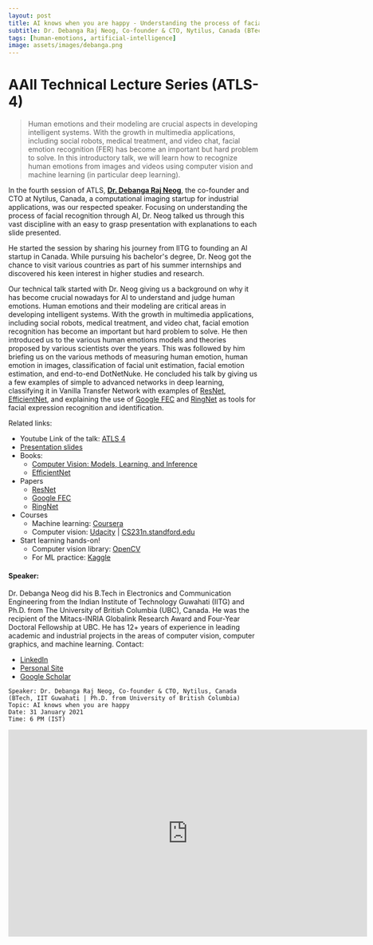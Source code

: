 ```yaml
---
layout: post
title: AI knows when you are happy - Understanding the process of facial recognition through AI
subtitle: Dr. Debanga Raj Neog, Co-founder & CTO, Nytilus, Canada (BTech, IIT Guwahati | Ph.D. from University of British Columbia)
tags: [human-emotions, artificial-intelligence]
image: assets/images/debanga.png
---
```


# AAII Technical Lecture Series (ATLS-4)

>Human emotions and their modeling are crucial aspects in developing intelligent systems. With the growth in multimedia applications, including social robots, medical treatment, and video chat, facial emotion recognition (FER) has become an important but hard problem to solve. In this introductory talk, we will learn how to recognize human emotions from images and videos using computer vision and machine learning (in particular deep learning).

In the fourth session of ATLS, **[Dr. Debanga Raj Neog](https://www.nytilus.com/)**, the co-founder and CTO at Nytilus, Canada, a computational imaging startup for industrial applications, was our respected speaker. Focusing on understanding the process of facial recognition through AI, Dr. Neog talked us through this vast discipline with an easy to grasp presentation with explanations to each slide presented. 

He started the session by sharing his journey from IITG to founding an AI startup in Canada. While pursuing his bachelor's degree, Dr. Neog got the chance to visit various countries as part of his summer internships and discovered his keen interest in higher studies and research. 

Our technical talk started with Dr. Neog giving us a background on why it has become crucial nowadays for AI to understand and judge human emotions. Human emotions and their modeling are critical areas in developing intelligent systems. With the growth in multimedia applications, including social robots, medical treatment, and video chat, facial emotion recognition has become an important but hard problem to solve. He then introduced us to the various human emotions models and theories proposed by various scientists over the years. This was followed by him briefing us on the various methods of measuring human emotion, human emotion in images, classification of facial unit estimation, facial emotion estimation, and end-to-end DotNetNuke. He concluded his talk by giving us a few examples of simple to advanced networks in deep learning, classifying it in Vanilla Transfer Network with examples of [ResNet](https://arxiv.org/pdf/1512.03385.pdf), [EfficientNet](https://ai.googleblog.com/2019/05/efficientnet-improving-accuracy-and.html), and explaining the use of [Google FEC](https://arxiv.org/pdf/1811.11283.pdf) and [RingNet](https://ringnet.is.tue.mpg.de/) as tools for facial expression recognition and identification. 

Related links:
- Youtube Link of the talk: [ATLS 4](https://www.youtube.com/watch?v=cIkv1A5C4i4)
- [Presentation slides](https://drive.google.com/file/d/1f8ihAWVHLhjvzzE6EbusJP9MIXoseWD7/view?usp=sharing) 
- Books:
    - [Computer Vision: Models, Learning, and Inference](https://amzn.to/2rxrdOF)
    - [EfficientNet](https://ai.googleblog.com/2019/05/efficientnet-improving-accuracy-and.html)
- Papers
    - [ResNet](https://arxiv.org/pdf/1512.03385.pdf)
    - [Google FEC](https://arxiv.org/pdf/1811.11283.pdf)
    - [RingNet](https://ringnet.is.tue.mpg.de/)
- Courses
    - Machine learning: [Coursera](https://www.coursera.org/learn/machine-learning)
    - Computer vision: [Udacity](https://www.udacity.com/course/introduction-to-computer-vision--ud810) | [CS231n.standford.edu](http://cs231n.stanford.edu/) 
- Start learning hands-on!
    - Computer vision library: [OpenCV](https://www.learnopencv.com/)
    - For ML practice: [Kaggle](https://www.kaggle.com/)

#### Speaker:
Dr. Debanga Neog  did his B.Tech in Electronics and Communication Engineering from the Indian Institute of Technology Guwahati (IITG) and Ph.D. from The University of British Columbia (UBC), Canada. He was the recipient of the Mitacs-INRIA Globalink Research Award and Four-Year Doctoral Fellowship at UBC. He has 12+ years of experience in leading academic and industrial projects in the areas of computer vision, computer graphics, and machine learning. 
Contact: 
- [LinkedIn](https://www.linkedin.com/in/debanga/)
- [Personal Site](https://debanga.github.io/)
- [Google Scholar](https://scholar.google.ca/citations?user=a7LQA8cAAAAJ&hl=en)

```
Speaker: Dr. Debanga Raj Neog, Co-founder & CTO, Nytilus, Canada (BTech, IIT Guwahati | Ph.D. from University of British Columbia)
Topic: AI knows when you are happy 
Date: 31 January 2021 
Time: 6 PM (IST)
```
<iframe width="720" height="415" src="https://www.youtube.com/embed/cIkv1A5C4i4" title="YouTube video player" frameborder="0" allow="accelerometer; autoplay; clipboard-write; encrypted-media; gyroscope; picture-in-picture" allowfullscreen></iframe>

